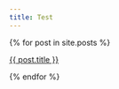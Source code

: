 ```yaml
---
title: Test
---
```

 <section>
 {% for post in site.posts %}
  <span><p><a href="{{ post.url }}">{{ post.title }}</a></p></span>
  {% endfor %}
</section>
